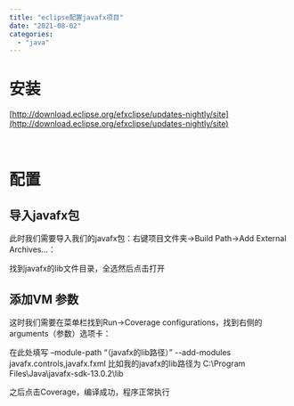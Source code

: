 ```yaml
---
title: "eclipse配置javafx项目"
date: "2021-08-02"
categories: 
  - "java"
---
```


# 安装

[http://download.eclipse.org/efxclipse/updates-nightly/site](http://download.eclipse.org/efxclipse/updates-nightly/site)

 

# 配置

## 导入javafx包

此时我们需要导入我们的javafx包：右键项目文件夹->Build Path->Add External Archives…：

找到javafx的lib文件目录，全选然后点击打开

## 添加VM 参数

这时我们需要在菜单栏找到Run->Coverage configurations，找到右侧的arguments（参数）选项卡：

在此处填写 –module-path “（javafx的lib路径）” --add-modules javafx.controls,javafx.fxml 比如我的javafx的lib路径为 C:\\Program Files\\Java\\javafx-sdk-13.0.2\\lib

之后点击Coverage，编译成功，程序正常执行
